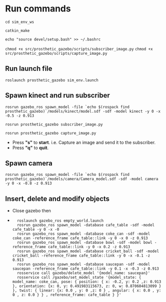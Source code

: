 # Run commands


`cd sim_env_ws`

`catkin_make`

`echo "source devel/setup.bash" >> ~/.bashrc`

`chmod +x src/prosthetic_gazebo/scripts/subscriber_image.py`
`chmod +x src/prosthetic_gazebo/scripts/capture_image.py`

## Run launch file

`
roslaunch prosthetic_gazebo sim_env.launch
`

## Spawn kinect and run subscriber

```
rosrun gazebo_ros spawn_model -file `echo $(rospack find prosthetic_gazebo)`/models/kinect/model.sdf -sdf -model kinect -y 0 -x -0.5 -z 0.913
```

`rosrun prosthetic_gazebo subscriber_image.py`

`rosrun prosthetic_gazebo capture_image.py`

* Press **"s"** to **start**. i.e. Capture an image and send it to the subscriber. 
* Press **"q"** to **quit**.


## Spawn camera

```
rosrun gazebo_ros spawn_model -file `echo $(rospack find prosthetic_gazebo)`/models/camera/Camera_model.sdf -sdf -model camera -y 0 -x -0.8 -z 0.913
```

## Insert, delete and modify objects 

* Close gazebo then
* ```
    roslaunch gazebo_ros empty_world.launch
    rosrun gazebo_ros spawn_model -database cafe_table -sdf -model cafe_table -y 0 -x -0
    rosrun gazebo_ros spawn_model -database coke_can -sdf -model coke_can -reference_frame cafe_table::link -y 0 -x 0 -z 0.913
    rosrun gazebo_ros spawn_model -database bowl -sdf -model bowl -reference_frame cafe_table::link -y 0 -x 0.2 -z 0.913
    rosrun gazebo_ros spawn_model -database cricket_ball -sdf -model cricket_ball -reference_frame cafe_table::link -y 0 -x -0.1 -z 0.913
    rosrun gazebo_ros spawn_model -database saucepan -sdf -model saucepan -reference_frame cafe_table::link -y 0.1 -x -0.3 -z 0.913
    rosservice call gazebo/delete_model '{model_name: saucepan}'
    rosservice call /gazebo/set_model_state '{model_state: { model_name: coke_can, pose: { position: { x: -0.2, y: 0.2 ,z: 0.913 }, orientation: {x: 0, y: 0.491983115673, z: 0, w: 0.870604813099 } }, twist: { linear: {x: 0.0 , y: 0 ,z: 0 } , angular: { x: 0.0 , y: 0 , z: 0.0 } } , reference_frame: cafe_table } }'
```

